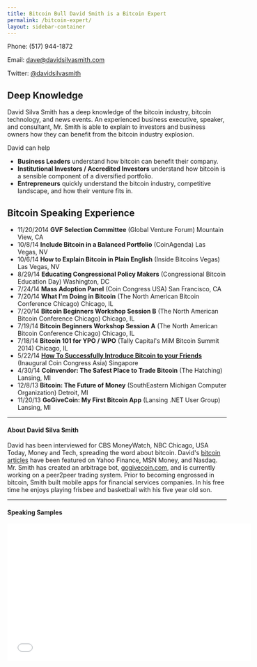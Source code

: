 ```yaml
---
title: Bitcoin Bull David Smith is a Bitcoin Expert
permalink: /bitcoin-expert/
layout: sidebar-container
---
```


Phone: (517) 944-1872

Email: <dave@davidsilvasmith.com>

Twitter: [@davidsilvasmith](http://www.twitter.com/davidsilvasmith)

## Deep Knowledge 

David Silva Smith has a deep knowledge of the bitcoin industry, bitcoin technology, and news events. An experienced business executive, speaker, and consultant, Mr. Smith is able to explain to investors and business owners how they can benefit from the bitcoin industry explosion.

David can help

* **Business Leaders** understand how bitcoin can benefit their company.
* **Institutional Investors / Accredited Investors** understand how bitcoin is a sensible component of a diversified portfolio.
* **Entrepreneurs** quickly understand the bitcoin industry, competitive landscape, and how their venture fits in.

## Bitcoin Speaking Experience

* 11/20/2014 **GVF Selection Committee** (Global Venture Forum) Mountain View, CA
* 10/8/14 **Include Bitcoin in a Balanced Portfolio** (CoinAgenda) Las Vegas, NV 
* 10/6/14 **How to Explain Bitcoin in Plain English** (Inside Bitcoins Vegas) Las Vegas, NV 
* 8/29/14 **Educating Congressional Policy Makers** (Congressional Bitcoin Education Day) Washington, DC
* 7/24/14 **Mass Adoption Panel** (Coin Congress USA) San Francisco, CA
* 7/20/14 **What I'm Doing in Bitcoin** (The North American Bitcoin Conference Chicago) Chicago, IL
* 7/20/14 **Bitcoin Beginners Workshop Session B** (The North American Bitcoin Conference Chicago) Chicago, IL
* 7/19/14 **Bitcoin Beginners Workshop Session A** (The North American Bitcoin Conference Chicago) Chicago, IL
* 7/18/14 **Bitcoin 101 for YPO / WPO** (Tally Capital's MiM Bitcoin Summit 2014) Chicago, IL
* 5/22/14 **[How To Successfully Introduce Bitcoin to your Friends](https://www.youtube.com/watch?v=e-PXjJLF-bo)** (Inaugural Coin Congress Asia) Singapore
* 4/30/14 **Coinvendor: The Safest Place to Trade Bitcoin** (The Hatching) Lansing, MI
* 12/8/13 **Bitcoin: The Future of Money** (SouthEastern Michigan Computer Organization) Detroit, MI
* 11/20/13 **GoGiveCoin: My First Bitcoin App** (Lansing .NET User Group) Lansing, MI

---

#### About David Silva Smith
David has been interviewed for CBS MoneyWatch, NBC Chicago, USA Today, Money and Tech, spreading the word about bitcoin. David's [bitcoin articles](http://www.benzinga.com/author/david-smith) have been featured on Yahoo Finance, MSN Money, and Nasdaq. Mr. Smith has created an arbitrage bot, [gogivecoin.com](http://www.gogivecoin.com), and is currently working on a peer2peer trading system. Prior to becoming engrossed in bitcoin, Smith built mobile apps for financial services companies. In his free time he enjoys playing frisbee and basketball with his five year old son.

---

#### Speaking Samples

<iframe width="560" height="315" src="//www.youtube.com/embed/e-PXjJLF-bo" frameborder="0" allowfullscreen></iframe>